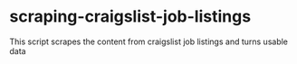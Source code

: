# scraping-craigslist-job-listings
This script scrapes the content from craigslist job listings and turns usable data

